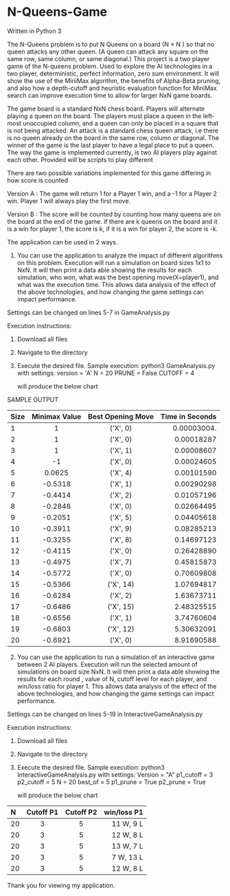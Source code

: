 # N-Queens-Game

Written in Python 3

The N-Queens problem is to put N Queens on a board (N × N ) so that no queen attacks any other queen. (A queen can attack any square on the same row, same column, or same diagonal.) This project is a two player game of the N-queens problem. Used to explore the AI technologies in a two player, deterministic, perfect information, zero sum environment. It will show the use of the MiniMax algorithm, the benefits of Alpha-Beta pruning, and also how a depth-cutoff and heuristic evaluation function for MiniMax search can improve execution time to allow for larger NxN game boards.

The game board is a standard NxN chess board.
Players will alternate playing a queen on the board. The players must place a queen in the left-most unoccupied column, and a queen can only be placed in a square that is not being attacked. An attack is a standard chess queen attack, i.e there is no queen already on the board in the same row, column or diagonal. The winner of the game is the last player to have a legal place to put a queen. The way the game is implemented currently, is two AI players play against each other. Provided will be scripts to play different 

There are two possible variations implemented for this game differing in how score is counted

Version A : The game will return 1 for a Player 1 win, and a -1 for a Player 2 win. Player 1 will always play the first move.

Version B : The score will be counted by counting how many queens are on the board at the end of the game. if there are k queens on the board and it is a win for player 1, the score is k, if it is a win for player 2, the score is -k. 


The application can be used in 2 ways.

1. You can use the application to analyze the impact of different algorithms on this problem.
Execution will run a simulation on board sizes 1x1 to NxN. It will then print a data able showing the results for each simulation, who won, what was the best opening move(X=player1), and what was the execution time. This allows data analysis of the effect of the above technologies, and how changing the game settings can impact performance.

Settings can be changed on lines 5-7 in GameAnalysis.py

Execution instructions:

  1. Download all files
  2. Navigate to the directory
  3. Execute the desired file.
     Sample execution: python3 GameAnalysis.py 
     with settings:
        version = 'A'
        N = 20
        PRUNE = False
        CUTOFF = 4
     
     will produce the below chart 
     
SAMPLE OUTPUT 

|Size |  Minimax Value |  Best Opening Move | Time in Seconds |
| :---|     :---:      |      :---:         |            ---: |
| 1   |      1         |    ('X', 0)        |   0.00003004.   |
| 2   |      1         |    ('X', 0)        |   0.00018287    |
 | 3  |       1  |          ('X', 1)    |     0.00008607|
 | 4      |  -1          |  ('X', 0)       |  0.00024605|
 | 5    |   0.0625   |      ('X', 4)   |      0.00101590|
|  6   |   -0.5318     |    ('X', 1)   |      0.00290298|
 | 7   |   -0.4414 |        ('X', 2)   |      0.01057196|
|  8   |   -0.2848     |    ('X', 0)    |     0.02664495|
|  9   |   -0.2051        | ('X', 5)   |      0.04405618|
| 10    |  -0.3911  |       ('X', 9)   |      0.08285213|
| 11    |  -0.3255    |     ('X', 8)    |     0.14697123|
 |12   |   -0.4115   |      ('X', 0)    |     0.26428890|
| 13  |    -0.4975   |      ('X', 7)    |     0.45815873|
| 14   |   -0.5772    |     ('X', 0)    |     0.70609808|
| 15  |    -0.5366    |     ('X', 14)   |     1.07694817|
| 16   |   -0.6284   |      ('X', 2)    |     1.63673711|
 |17   |   -0.6486   |      ('X', 15)   |     2.48325515|
 |18   |   -0.6556   |      ('X', 1)    |     3.74760604|
| 19   |   -0.6803   |      ('X', 12)   |     5.30632091|
| 20   |   -0.6921   |      ('X', 0)    |     8.91690588|


2. You can use the application to run a simulation of an interactive game between 2 AI players.
Execution will run the selected amount of simulations on board size NxN. It will then print a data able showing the results for each round , value of N, cutoff level for each player, and win/loss ratio for player 1. This allows data analysis of the effect of the above technologies, and how changing the game settings can impact performance.

Settings can be changed on lines 5-19 in InteractiveGameAnalysis.py

Execution instructions:

  1. Download all files
  2. Navigate to the directory
  3. Execute the desired file.
     Sample execution: python3 InteractiveGameAnalysis.py 
     with settings:
       Version = "A"
       p1_cutoff = 3
       p2_cutoff = 5
       N = 20
       best_of = 5
       p1_prune = True
       p2_prune = True
     
     will produce the below chart 

| N   |Cutoff P1 | Cutoff P2  | win/loss P1|
| :---|  :---:   |   :---:    |   ---: |
|20    | 3     |     5      |    11 W, 9 L|
|20    | 3     |     5       |   12 W, 8 L|
|20    | 3     |     5       |   13 W, 7 L|
|20   |  3     |     5        |  7 W, 13 L|
|20    | 3     |     5        |  12 W, 8 L|


Thank you for viewing my application.
